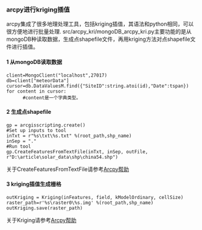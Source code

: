 ### arcpy进行kriging插值

arcpy集成了很多地理处理工具，包括kriging插值，其语法和python相同，可以很方便地进行批量处理. src/arcpy_kri/mongoDB_arcpy_kri.py主要功能的是从mongoDB种读取数据，生成点shapefile文件，再用kriging方法对点shapefile文件进行插值。
#### 1 从mongoDB读取数据
```
client=MongoClient("localhost",27017)
db=client["meteorData"]
cursor=db.DataValuesM.find({"SiteID":string.atoi(id),"Date":tspan})
for content in cursor:
      #content是一个字典类型。
```
#### 2 生成点shapefile
```
gp = arcgisscripting.create()
#Set up inputs to tool
inTxt = r"%s\txt\%s.txt" %(root_path,shp_name)
inSep = "."
#Run tool
gp.CreateFeaturesFromTextFile(inTxt, inSep, outFile, r"D:\article\solar_data\shp\china54.shp")
```
关于CreateFeaturesFromTextFile请参考[Arcpy帮助](http://resources.arcgis.com/zh-cn/help/main/10.1/index.html#//00pv0000000z000000)
#### 3 kriging插值生成栅格
```
outKriging = Kriging(inFeatures, field, kModelOrdinary, cellSize)
raster_path=r'%s\raster0\%s.img' %(root_path,shp_name)
outKriging.save(raster_path)
```
关于Kriging请参考[Arcpy帮助](https://pro.arcgis.com/zh-cn/pro-app/tool-reference/3d-analyst/kriging.htm)